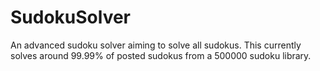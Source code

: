 # SudokuSolver
An advanced sudoku solver aiming to solve all sudokus. This currently solves around 99.99% of posted sudokus from a 500000 sudoku library.
